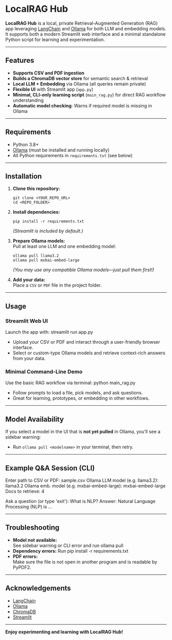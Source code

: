 # LocalRAG Hub

**LocalRAG Hub** is a local, private Retrieval-Augmented Generation (RAG) app leveraging [LangChain](https://github.com/langchain-ai/langchain) and [Ollama](https://ollama.com/) for both LLM and embedding models.  
It supports both a modern Streamlit web interface and a minimal standalone Python script for learning and experimentation.

---

## Features

- **Supports CSV and PDF ingestion**
- **Builds a ChromaDB vector store** for semantic search & retrieval
- **Local LLM + Embedding** via Ollama (all queries remain private)
- **Flexible UI** with Streamlit app (`app.py`)
- **Minimal, CLI-only learning script** (`main_rag.py`) for direct RAG workflow understanding
- **Automatic model checking**: Warns if required model is missing in Ollama

---

## Requirements

- Python 3.8+
- [Ollama](https://ollama.com/) (must be installed and running locally)
- All Python requirements in `requirements.txt` (see below)

---

## Installation

1. **Clone this repository:**
    ```
    git clone <YOUR_REPO_URL>
    cd <REPO_FOLDER>
    ```

2. **Install dependencies:**
    ```
    pip install -r requirements.txt
    ```
    *(Streamlit is included by default.)*

3. **Prepare Ollama models:**  
   Pull at least one LLM and one embedding model:
    ```
    ollama pull llama3.2
    ollama pull mxbai-embed-large
    ```
   *(You may use any compatible Ollama models—just pull them first!)*

4. **Add your data:**  
   Place a `CSV` or `PDF` file in the project folder.

---

## Usage

### Streamlit Web UI

Launch the app with: streamlit run app.py

- Upload your CSV or PDF and interact through a user-friendly browser interface.
- Select or custom-type Ollama models and retrieve context-rich answers from your data.

### Minimal Command-Line Demo

Use the basic RAG workflow via terminal: python main_rag.py

- Follow prompts to load a file, pick models, and ask questions.
- Great for learning, prototypes, or embedding in other workflows.

---

## Model Availability

If you select a model in the UI that is **not yet pulled** in Ollama, you’ll see a sidebar warning:
- Run `ollama pull <modelname>` in your terminal, then retry.

---

## Example Q&A Session (CLI)

Enter path to CSV or PDF: sample.csv
Ollama LLM model (e.g. llama3.2): llama3.2
Ollama emb. model (e.g. mxbai-embed-large): mxbai-embed-large
Docs to retrieve: 4

Ask a question (or type 'exit'): What is NLP?
Answer: Natural Language Processing (NLP) is ...

---

## Troubleshooting

- **Model not available:**  
  See sidebar warning or CLI error and run ollama pull <modelname>
- **Dependency errors:** 
  Run pip install -r requirements.txt
- **PDF errors:**  
  Make sure the file is not open in another program and is readable by PyPDF2.

---

## Acknowledgements

- [LangChain](https://github.com/langchain-ai/langchain)
- [Ollama](https://ollama.com/)
- [ChromaDB](https://www.trychroma.com/)
- [Streamlit](https://streamlit.io/)

---

**Enjoy experimenting and learning with LocalRAG Hub!**
  

